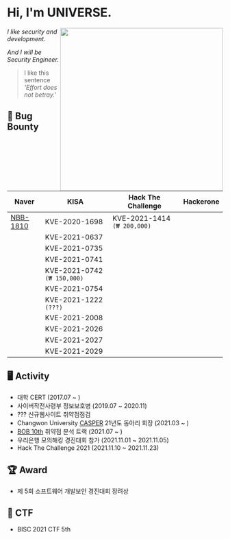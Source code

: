 # Hi, I'm UNIVERSE.

<img align='right' src="https://github-readme-stats.vercel.app/api?username=Universe1122&show_icons=true&theme=radical" width="380">

*I like security and development.*

*And I will be Security Engineer.*

> I like this sentence *'Effort does not betray.'*


## 🐞 Bug Bounty
| Naver | KISA | Hack The Challenge| Hackerone |
| ------ | ------ | ------ | ------ |
| [NBB-1810](https://bugbounty.naver.com/ko/halloffame) | KVE-2020-1698 | KVE-2021-1414 `(₩ 200,000)` |  |
|  | KVE-2021-0637 |  |  |
|  | KVE-2021-0735 |  |  |
|  | KVE-2021-0741 |  |  |
|  | KVE-2021-0742 `(₩ 150,000)` |  |  |
|  | KVE-2021-0754 |  |  |
|  | KVE-2021-1222 `(???)` |  |  |
|  | KVE-2021-2008 |  |  |
|  | KVE-2021-2026 |  |  |
|  | KVE-2021-2027 |  |  |
|  | KVE-2021-2029 |  |  |

## 🖥️ Activity
- 대학 CERT (2017.07 ~ )
- 사이버작전사령부 정보보호병 (2019.07 ~ 2020.11)
- ??? 신규웹사이트 취약점점검
- Changwon University [CASPER](https://casper.or.kr) 21년도 동아리 회장 (2021.03 ~ )
- [BOB 10th](https://www.kitribob.kr/) 취약점 분석 트랙 (2021.07 ~ )
- 우리은행 모의해킹 경진대회 참가 (2021.11.01 ~ 2021.11.05)
- Hack The Challenge 2021 (2021.11.10 ~ 2021.11.23)

## 🏆 Award
- 제 5회 소프트웨어 개발보안 경진대회 장려상

## 🚩 CTF
- BISC 2021 CTF 5th
